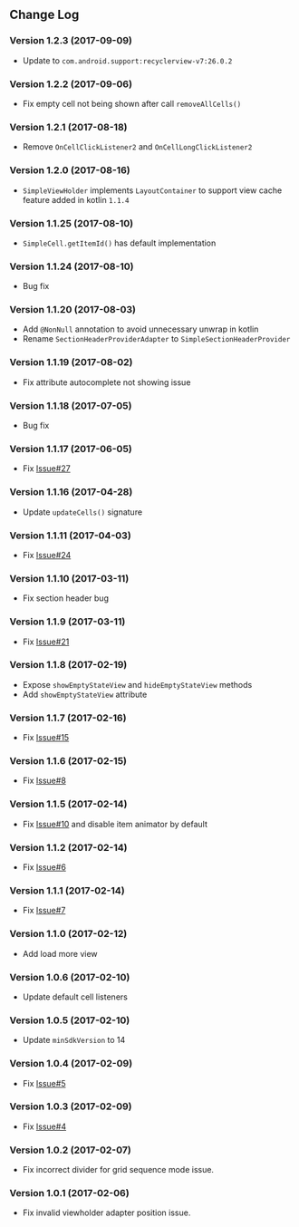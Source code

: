## Change Log

### Version 1.2.3 (2017-09-09)
- Update to `com.android.support:recyclerview-v7:26.0.2`

### Version 1.2.2 (2017-09-06)
- Fix empty cell not being shown after call `removeAllCells()`

### Version 1.2.1 (2017-08-18)
- Remove `OnCellClickListener2` and `OnCellLongClickListener2`

### Version 1.2.0 (2017-08-16)
- `SimpleViewHolder` implements `LayoutContainer` to support view cache feature added in kotlin `1.1.4`

### Version 1.1.25 (2017-08-10)
- `SimpleCell.getItemId()` has default implementation

### Version 1.1.24 (2017-08-10)
- Bug fix

### Version 1.1.20 (2017-08-03)
- Add `@NonNull` annotation to avoid unnecessary unwrap in kotlin  
- Rename `SectionHeaderProviderAdapter` to `SimpleSectionHeaderProvider`

### Version 1.1.19 (2017-08-02)
- Fix attribute autocomplete not showing issue

### Version 1.1.18 (2017-07-05)
- Bug fix

### Version 1.1.17 (2017-06-05)
- Fix [Issue#27](https://github.com/jaychang0917/SimpleRecyclerView/issues/27)

### Version 1.1.16 (2017-04-28)
- Update `updateCells()` signature

### Version 1.1.11 (2017-04-03)
- Fix [Issue#24](https://github.com/jaychang0917/SimpleRecyclerView/issues/24)

### Version 1.1.10 (2017-03-11)
- Fix section header bug 

### Version 1.1.9 (2017-03-11)
- Fix [Issue#21](https://github.com/jaychang0917/SimpleRecyclerView/issues/21)

### Version 1.1.8 (2017-02-19)
- Expose `showEmptyStateView` and `hideEmptyStateView` methods
- Add `showEmptyStateView` attribute

### Version 1.1.7 (2017-02-16)
- Fix [Issue#15](https://github.com/jaychang0917/SimpleRecyclerView/issues/15)

### Version 1.1.6 (2017-02-15)
- Fix [Issue#8](https://github.com/jaychang0917/SimpleRecyclerView/issues/8)

### Version 1.1.5 (2017-02-14)
- Fix [Issue#10](https://github.com/jaychang0917/SimpleRecyclerView/issues/10) and disable item animator by default 

### Version 1.1.2 (2017-02-14)
- Fix [Issue#6](https://github.com/jaychang0917/SimpleRecyclerView/issues/6)

### Version 1.1.1 (2017-02-14)
- Fix [Issue#7](https://github.com/jaychang0917/SimpleRecyclerView/issues/7)

### Version 1.1.0 (2017-02-12)
- Add load more view

### Version 1.0.6 (2017-02-10)
- Update default cell listeners

### Version 1.0.5 (2017-02-10)
- Update `minSdkVersion` to 14

### Version 1.0.4 (2017-02-09)
- Fix [Issue#5](https://github.com/jaychang0917/SimpleRecyclerView/issues/5)

### Version 1.0.3 (2017-02-09)
- Fix [Issue#4](https://github.com/jaychang0917/SimpleRecyclerView/issues/4)

### Version 1.0.2 (2017-02-07)
- Fix incorrect divider for grid sequence mode issue.

### Version 1.0.1 (2017-02-06)
- Fix invalid viewholder adapter position issue.
